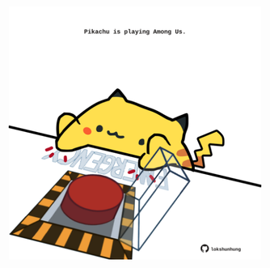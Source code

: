 <!-- built at 25/01/2025, 04:00:47 UTC -->
<p align="center">
  <img width="500" height="500" src="./ReadmeImage.svg">
</p>
